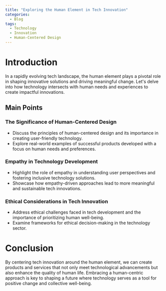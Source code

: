 ```yaml
---
title: "Exploring the Human Element in Tech Innovation"
categories:
  - Blog
tags:
  - Technology
  - Innovation
  - Human-Centered Design
---
```


# Introduction
In a rapidly evolving tech landscape, the human element plays a pivotal role in shaping innovative solutions and driving meaningful change. Let's delve into how technology intersects with human needs and experiences to create impactful innovations.

## Main Points
### The Significance of Human-Centered Design
- Discuss the principles of human-centered design and its importance in creating user-friendly technology.
- Explore real-world examples of successful products developed with a focus on human needs and preferences.

### Empathy in Technology Development
- Highlight the role of empathy in understanding user perspectives and fostering inclusive technology solutions.
- Showcase how empathy-driven approaches lead to more meaningful and sustainable tech innovations.

### Ethical Considerations in Tech Innovation
- Address ethical challenges faced in tech development and the importance of prioritizing human well-being.
- Examine frameworks for ethical decision-making in the technology sector.

# Conclusion
By centering tech innovation around the human element, we can create products and services that not only meet technological advancements but also enhance the quality of human life. Embracing a human-centric approach is key to shaping a future where technology serves as a tool for positive change and collective well-being.